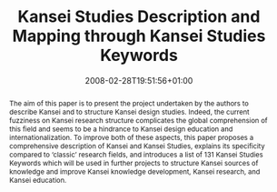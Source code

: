 ---
members: ["PLevy"]
slug: kansei-studies-description-and-mapping-through-kansei-studies-keywords
title: "Kansei Studies Description and Mapping through Kansei Studies Keywords"
layout: publi
searchFilter: Publication
searchWeight: 8
publitype: inproceedings
subsection: conference
kansei: true
research: 
    -  kansei
chaire: false
date: 2008-02-28T19:51:56+01:00
citation:
    authors:
        1: ["Levy", "Pierre", "P."]
        2: ["Yamanaka", "Toshimasa", "T."]
    year: 2008
    title: "Kansei Studies Description and Mapping through Kansei Studies Keywords"
    proceedings: "the Proceedings of International Symposium on Emotion and Sensitivity 2008 - ISES08"
    firstpage: "CD"
    publisher: ["Korean Society of Design Science", "Daejeon, Korea"]
reference: "Lévy, P., & Yamanaka, T. (2008). Kansei Studies Description and Mapping through Kansei Studies Keywords. the Proceedings of International Symposium on Emotion and Sensitivity 2008 - ISES08. Daejeon, Korea."
abstract: "The aim of this paper is to present the project undertaken by the authors to describe Kansei and to structure Kansei design studies. Indeed, the current fuzziness on Kansei research structure complicates the global comprehension of this field and seems to be a hindrance to Kansei design education and internationalization. To improve both of these aspects, this paper proposes a comprehensive description of Kansei and Kansei Studies, explains its specificity compared to ‘classic’ research fields, and introduces a list of 131 Kansei Studies Keywords which will be used in further projects to structure Kansei sources of knowledge and improve Kansei knowledge development, Kansei research, and Kansei education."
link:
    1: ["paper", "paper", "https://1drv.ms/b/s!AnQx_v88q65Qv4QfLVtefAWvqUAbaw?e=g0A428"]
---